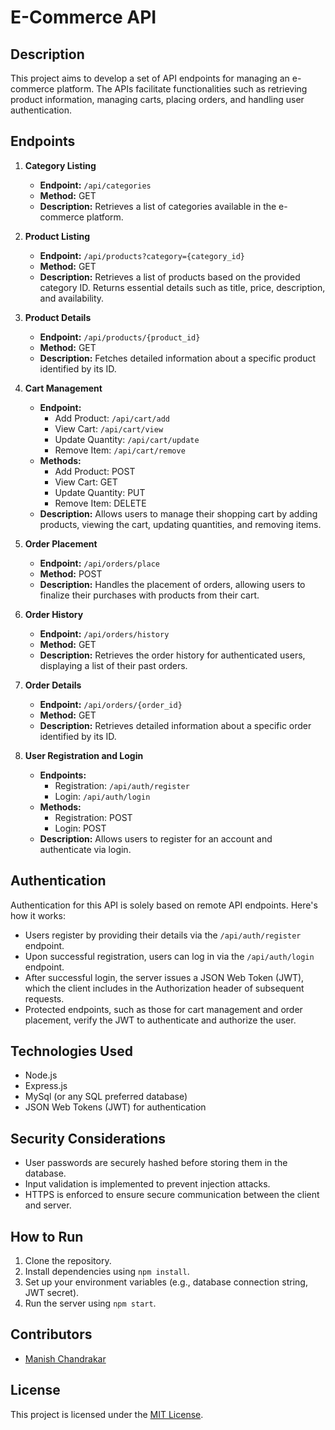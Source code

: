 # E-Commerce API

## Description
This project aims to develop a set of API endpoints for managing an e-commerce platform. The APIs facilitate functionalities such as retrieving product information, managing carts, placing orders, and handling user authentication.

## Endpoints

1. **Category Listing**
   - **Endpoint:** `/api/categories`
   - **Method:** GET
   - **Description:** Retrieves a list of categories available in the e-commerce platform.

2. **Product Listing**
   - **Endpoint:** `/api/products?category={category_id}`
   - **Method:** GET
   - **Description:** Retrieves a list of products based on the provided category ID. Returns essential details such as title, price, description, and availability.

3. **Product Details**
   - **Endpoint:** `/api/products/{product_id}`
   - **Method:** GET
   - **Description:** Fetches detailed information about a specific product identified by its ID.

4. **Cart Management**
   - **Endpoint:** 
     - Add Product: `/api/cart/add`
     - View Cart: `/api/cart/view`
     - Update Quantity: `/api/cart/update`
     - Remove Item: `/api/cart/remove`
   - **Methods:** 
     - Add Product: POST
     - View Cart: GET
     - Update Quantity: PUT
     - Remove Item: DELETE
   - **Description:** Allows users to manage their shopping cart by adding products, viewing the cart, updating quantities, and removing items.

5. **Order Placement**
   - **Endpoint:** `/api/orders/place`
   - **Method:** POST
   - **Description:** Handles the placement of orders, allowing users to finalize their purchases with products from their cart.

6. **Order History**
   - **Endpoint:** `/api/orders/history`
   - **Method:** GET
   - **Description:** Retrieves the order history for authenticated users, displaying a list of their past orders.

7. **Order Details**
   - **Endpoint:** `/api/orders/{order_id}`
   - **Method:** GET
   - **Description:** Retrieves detailed information about a specific order identified by its ID.

8. **User Registration and Login**
   - **Endpoints:** 
     - Registration: `/api/auth/register`
     - Login: `/api/auth/login`
   - **Methods:** 
     - Registration: POST
     - Login: POST
   - **Description:** Allows users to register for an account and authenticate via login.

## Authentication
Authentication for this API is solely based on remote API endpoints. Here's how it works:
- Users register by providing their details via the `/api/auth/register` endpoint.
- Upon successful registration, users can log in via the `/api/auth/login` endpoint.
- After successful login, the server issues a JSON Web Token (JWT), which the client includes in the Authorization header of subsequent requests.
- Protected endpoints, such as those for cart management and order placement, verify the JWT to authenticate and authorize the user.

## Technologies Used
- Node.js
- Express.js
- MySql (or any SQL preferred database)
- JSON Web Tokens (JWT) for authentication

## Security Considerations
- User passwords are securely hashed before storing them in the database.
- Input validation is implemented to prevent injection attacks.
- HTTPS is enforced to ensure secure communication between the client and server.

## How to Run
1. Clone the repository.
2. Install dependencies using `npm install`.
3. Set up your environment variables (e.g., database connection string, JWT secret).
4. Run the server using `npm start`.

## Contributors
- [Manish Chandrakar](https://github.com/manishchandrakar/)

## License
This project is licensed under the [MIT License](LICENSE).
